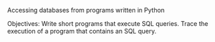 Accessing databases from programs written in Python

Objectives:
Write short programs that execute SQL queries.
Trace the execution of a program that contains an SQL query.